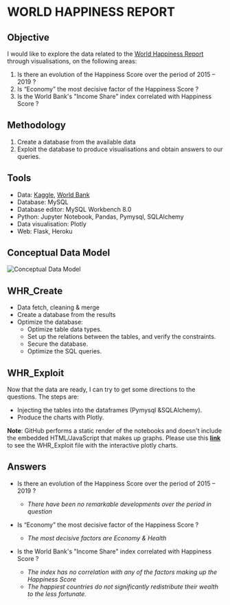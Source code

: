 ﻿
# WORLD HAPPINESS REPORT
## Objective
I would like to explore the data related to the [World Happiness Report](https://worldhappiness.report/) through visualisations, on the following areas:
1. Is there an evolution of the Happiness Score over the period of 2015 – 2019 ?
2. Is “Economy” the most  decisive factor of the Happiness Score ?
3. Is the World Bank's "Income Share" index correlated with Happiness Score ?

## Methodology
1. Create a database from the available data
2. Exploit the database to produce visualisations and obtain answers to our queries.

## Tools

 - Data: [Kaggle](https://www.kaggle.com/unsdsn/world-happiness), [World Bank](https://datacatalog.worldbank.org/dataset/world-development-indicators)
 - Database: MySQL
 - Database editor: MySQL Workbench 8.0
 - Python: Jupyter Notebook, Pandas, Pymysql, SQLAlchemy
 - Data visualisation: Plotly
 - Web: Flask, Heroku

## Conceptual Data Model
![Conceptual Data Model](https://i.ibb.co/rkpzkWx/MCD.png)
 
 ## WHR_Create
 
 - Data fetch, cleaning & merge
 - Create a database from the results
 - Optimize the database:
	 - Optimize table data types.
	 - Set up the relations between the tables, and verify the constraints.
	 - Secure the database.
	 - Optimize the SQL queries.

## WHR_Exploit

Now that the data are ready, I can try to get some directions to the questions.
The steps are:
 - Injecting the tables into the dataframes (Pymysql &SQLAlchemy).
 - Produce the charts with Plotly.
 
**Note**: GitHub performs a static render of the notebooks and doesn't include the embedded HTML/JavaScript that makes up graphs. Please use this **[link](
https://nbviewer.jupyter.org/github/huy75/WHR/blob/main/WH_Exploit.ipynb)** to see the WHR_Exploit file with the interactive plotly charts.

## Answers
 - Is there an evolution of the Happiness Score over the period of 2015 – 2019 ? 
	 - *There have been no remarkable developments over the period in question*
 - Is “Economy” the most  decisive factor of the Happiness Score ?
	- *The most  decisive  factors are Economy & Health*
 
 - Is the World Bank's "Income Share" index correlated with Happiness Score ?
	 - *The index has no correlation with any of the factors making up the Happiness Score*
	 - *The happiest countries do not significantly  redistribute  their  wealth to the less  fortunate.*
